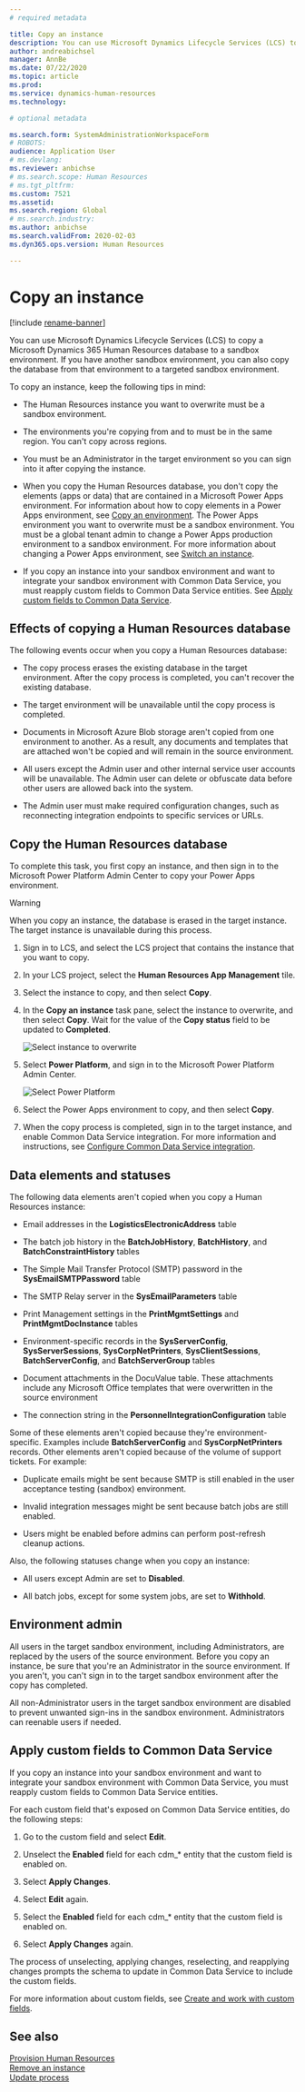 ```yaml
---
# required metadata

title: Copy an instance
description: You can use Microsoft Dynamics Lifecycle Services (LCS) to copy a Microsoft Dynamics 365 Human Resources database to a sandbox environment.
author: andreabichsel
manager: AnnBe
ms.date: 07/22/2020
ms.topic: article
ms.prod: 
ms.service: dynamics-human-resources
ms.technology: 

# optional metadata

ms.search.form: SystemAdministrationWorkspaceForm
# ROBOTS: 
audience: Application User
# ms.devlang: 
ms.reviewer: anbichse
# ms.search.scope: Human Resources
# ms.tgt_pltfrm: 
ms.custom: 7521
ms.assetid: 
ms.search.region: Global
# ms.search.industry: 
ms.author: anbichse
ms.search.validFrom: 2020-02-03
ms.dyn365.ops.version: Human Resources

---
```


# Copy an instance

[!include [rename-banner](~/includes/cc-data-platform-banner.md)]

You can use Microsoft Dynamics Lifecycle Services (LCS) to copy a Microsoft Dynamics 365 Human Resources database to a sandbox environment. If you have another sandbox environment, you can also copy the database from that environment to a targeted sandbox environment.

To copy an instance, keep the following tips in mind:

- The Human Resources instance you want to overwrite must be a sandbox environment.

- The environments you're copying from and to must be in the same region. You can't copy across regions.

- You must be an Administrator in the target environment so you can sign into it after copying the instance.

- When you copy the Human Resources database, you don't copy the elements (apps or data) that are contained in a Microsoft Power Apps environment. For information about how to copy elements in a Power Apps environment, see [Copy an environment](https://docs.microsoft.com/power-platform/admin/copy-environment). The Power Apps environment you want to overwrite must be a sandbox environment. You must be a global tenant admin to change a Power Apps production environment to a sandbox environment. For more information about changing a Power Apps environment, see [Switch an instance](https://docs.microsoft.com/dynamics365/admin/switch-instance).

- If you copy an instance into your sandbox environment and want to integrate your sandbox environment with Common Data Service, you must reapply custom fields to Common Data Service entities. See [Apply custom fields to Common Data Service](hr-admin-setup-copy-instance.md?apply-custom-fields-to-common-data-service).

## Effects of copying a Human Resources database

The following events occur when you copy a Human Resources database:

- The copy process erases the existing database in the target environment. After the copy process is completed, you can't recover the existing database.

- The target environment will be unavailable until the copy process is completed.

- Documents in Microsoft Azure Blob storage aren't copied from one environment to another. As a result, any documents and templates that are attached won't be copied and will remain in the source environment.

- All users except the Admin user and other internal service user accounts will be unavailable. The Admin user can delete or obfuscate data before other users are allowed back into the system.

- The Admin user must make required configuration changes, such as reconnecting integration endpoints to specific services or URLs.

## Copy the Human Resources database

To complete this task, you first copy an instance, and then sign in to the Microsoft Power Platform Admin Center to copy your Power Apps environment.

> [!WARNING]
> When you copy an instance, the database is erased in the target instance. The target instance is unavailable during this process.

1. Sign in to LCS, and select the LCS project that contains the instance that you want to copy.

2. In your LCS project, select the **Human Resources App Management** tile.

3. Select the instance to copy, and then select **Copy**.

4. In the **Copy an instance** task pane, select the instance to overwrite, and then select **Copy**. Wait for the value of the **Copy status** field to be updated to **Completed**.

   ![[Select instance to overwrite](./media/copy-instance-select-target-instance.png)](./media/copy-instance-select-target-instance.png)

5. Select **Power Platform**, and sign in to the Microsoft Power Platform Admin Center.

   ![[Select Power Platform](./media/copy-instance-select-power-platform.png)](./media/copy-instance-select-power-platform.png)

6. Select the Power Apps environment to copy, and then select **Copy**.

7. When the copy process is completed, sign in to the target instance, and enable Common Data Service integration. For more information and instructions, see [Configure Common Data Service integration](https://docs.microsoft.com/dynamics365/talent/hr-common-data-service-integration).

## Data elements and statuses

The following data elements aren't copied when you copy a Human Resources instance:

- Email addresses in the **LogisticsElectronicAddress** table

- The batch job history in the **BatchJobHistory**, **BatchHistory**, and **BatchConstraintHistory** tables

- The Simple Mail Transfer Protocol (SMTP) password in the **SysEmailSMTPPassword** table

- The SMTP Relay server in the **SysEmailParameters** table

- Print Management settings in the **PrintMgmtSettings** and **PrintMgmtDocInstance** tables

- Environment-specific records in the **SysServerConfig**, **SysServerSessions**, **SysCorpNetPrinters**, **SysClientSessions**, **BatchServerConfig**, and **BatchServerGroup** tables

- Document attachments in the DocuValue table. These attachments include any Microsoft Office templates that were overwritten in the source environment

- The connection string in the **PersonnelIntegrationConfiguration** table

Some of these elements aren't copied because they're environment-specific. Examples include **BatchServerConfig** and **SysCorpNetPrinters** records. Other elements aren't copied because of the volume of support tickets. For example:

- Duplicate emails might be sent because SMTP is still enabled in the user acceptance testing (sandbox) environment.

- Invalid integration messages might be sent because batch jobs are still enabled.

- Users might be enabled before admins can perform post-refresh cleanup actions.

Also, the following statuses change when you copy an instance:

- All users except Admin are set to **Disabled**.

- All batch jobs, except for some system jobs, are set to **Withhold**.

## Environment admin

All users in the target sandbox environment, including Administrators, are replaced by the users of the source environment. Before you copy an instance, be sure that you're an Administrator in the source environment. If you aren't, you can't sign in to the target sandbox environment after the copy has completed.

All non-Administrator users in the target sandbox environment are disabled to prevent unwanted sign-ins in the sandbox environment. Administrators can reenable users if needed.

## Apply custom fields to Common Data Service

If you copy an instance into your sandbox environment and want to integrate your sandbox environment with Common Data Service, you must reapply custom fields to Common Data Service entities.

For each custom field that's exposed on Common Data Service entities, do the following steps:

1. Go to the custom field and select **Edit**.

2. Unselect the **Enabled** field for each cdm_* entity that the custom field is enabled on.

3. Select **Apply Changes**.

4. Select **Edit** again.

5. Select the **Enabled** field for each cdm_* entity that the custom field is enabled on.

6. Select **Apply Changes** again.

The process of unselecting, applying changes, reselecting, and reapplying changes prompts the schema to update in Common Data Service to include the custom fields.

For more information about custom fields, see [Create and work with custom fields](https://docs.microsoft.com/dynamics365/fin-ops-core/fin-ops/get-started/user-defined-fields).

## See also

[Provision Human Resources](hr-admin-setup-provision.md)</br>
[Remove an instance](hr-admin-setup-remove-instance.md)</br>
[Update process](hr-admin-setup-update-process.md)

